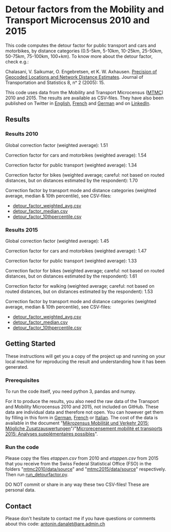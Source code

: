 # Detour factors from the Mobility and Transport Microcensus 2010 and 2015
This code computes the detour factor for public transport and cars and motorbikes, by distance categories (0.5-5km, 5-10km, 10-25km, 25-50km, 50-75km, 75-100km, 100+km). To know more about the detour factor, check e.g.:

Chalasani, V. Saikumar, O. Engebretsen, et K. W. Axhausen. <a href="https://www.bts.gov/archive/publications/journal_of_transportation_and_statistics/volume_08_number_02/paper_01/index">Precision of Geocoded Locations and Network Distance Estimates</a>. Journal of Transportation and Statistics 8, nᵒ 2 (2005): 15.

This code uses data from the Mobility and Transport Microcensus (<a href="https://www.are.admin.ch/mtmc">MTMC</a>) 2010 and 2015. The results are available as CSV-files. They have also been published on Twitter in <a href="https://twitter.com/AntoninDanalet/status/1117688900791734273">English</a>, <a href="https://twitter.com/AntoninDanalet/status/1117815752348901376">French</a> and <a href="https://twitter.com/AntoninDanalet/status/1117870640097263616">German</a> and on <a href="https://www.linkedin.com/feed/update/urn:li:activity:6523651024845099008">LinkedIn</a>.

## Results 

### Results 2010

Global correction factor (weighted average): 1.51

Correction factor for cars and motorbikes (weighted average): 1.54

Correction factor for public transport (weighted average): 1.34

Correction factor for bikes (weighted average; careful: not based on routed distances, but on distances estimated by the respondent): 1.70

Correction factor by transport mode and distance categories (weighted average, median & 10th percentile), see CSV-files:
- <a href="https://github.com/antonindanalet/detourfactor/blob/master/mtmc2010/data/results/detour_factor_weighted_avg.csv">detour_factor_weighted_avg.csv</a>
- <a href="https://github.com/antonindanalet/detourfactor/blob/master/mtmc2010/data/results/detour_factor_median.csv">detour_factor_median.csv</a>
- <a href="https://github.com/antonindanalet/detourfactor/blob/master/mtmc2010/data/results/detour_factor_10thpercentile.csv">detour_factor_10thpercentile.csv</a>

### Results 2015

Global correction factor (weighted average): 1.45

Correction factor for cars and motorbikes (weighted average): 1.47

Correction factor for public transport (weighted average): 1.33

Correction factor for bikes (weighted average; careful: not based on routed distances, but on distances estimated by the respondent): 1.61

Correction factor for walking (weighted average; careful: not based on routed distances, but on distances estimated by the respondent): 1.53

Correction factor by transport mode and distance categories (weighted average, median & 10th percentile), see CSV-files:
- <a href="https://github.com/antonindanalet/detourfactor/blob/master/mtmc2015/data/results/detour_factor_weighted_avg.csv">detour_factor_weighted_avg.csv</a>
- <a href="https://github.com/antonindanalet/detourfactor/blob/master/mtmc2015/data/results/detour_factor_median.csv">detour_factor_median.csv</a>
- <a href="https://github.com/antonindanalet/detourfactor/blob/master/mtmc2015/data/results/detour_factor_10thpercentile.csv">detour_factor_10thpercentile.csv</a>

## Getting Started

These instructions will get you a copy of the project up and running on your local machine for reproducing the result and understanding how it has been generated.

### Prerequisites

To run the code itself, you need python 3, pandas and numpy.

For it to produce the results, you also need the raw data of the Transport and Mobility Microcensus 2010 and 2015, not included on GitHub. These data are individual data and therefore not open. You can however get them by filling in this form in <a href="https://www.are.admin.ch/are/de/home/verkehr-und-infrastruktur/grundlagen-und-daten/mzmv/datenzugang.html">German</a>, <a href="https://www.are.admin.ch/are/fr/home/mobilite/bases-et-donnees/mrmt/accesauxdonnees.html">French</a> or <a href="https://www.are.admin.ch/are/it/home/mobilita/basi-e-dati/mcmt/accessoaidati.html">Italian</a>. The cost of the data is available in the document "<a href="https://www.are.admin.ch/are/de/home/medien-und-publikationen/publikationen/grundlagen/mikrozensus-mobilitat-und-verkehr-2015-mogliche-zusatzauswertung.html">Mikrozensus Mobilität und Verkehr 2015: Mögliche Zusatzauswertungen</a>"/"<a href="https://www.are.admin.ch/are/fr/home/media-et-publications/publications/bases/mikrozensus-mobilitat-und-verkehr-2015-mogliche-zusatzauswertung.html">Microrecensement mobilité et transports 2015: Analyses supplémentaires possibles</a>".

### Run the code

Please copy the files <em>etappen.csv</em> from 2010 and <em>etappen.csv</em> from 2015 that you receive from the Swiss Federal Statistical Office (FSO) in the folders "<a href="https://github.com/antonindanalet/detourfactor/tree/master/mtmc2010/data/source">mtmc2010/data/source</a>" and "<a href="https://github.com/antonindanalet/detourfactor/tree/master/mtmc2015/data/source">mtmc2015/data/source</a>" respectively. Then run <a href="https://github.com/antonindanalet/detourfactor/blob/master/run_detourfactor.py">run_detourfactor.py</a>. 

DO NOT commit or share in any way these two CSV-files! These are personal data.

## Contact

Please don't hesitate to contact me if you have questions or comments about this code: antonin.danalet@are.admin.ch
